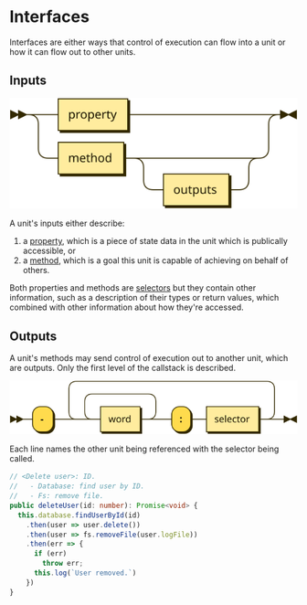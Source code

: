 # Interfaces

Interfaces are either ways that control of execution can flow into a unit or how it can flow out to other units.

## Inputs

![](diagrams/input.svg)

A unit's inputs either describe:

1. a [property](properties.md), which is a piece of state data in the unit which is publically accessible, or
2. a [method](method.md), which is a goal this unit is capable of achieving on behalf of others.

Both properties and methods are [selectors](selectors.md) but they contain other information, such as a description of their types or return values, which combined with other information about how they're accessed.

## Outputs

A unit's methods may send control of execution out to another unit, which are outputs. Only the first level of the callstack is described.

![](diagrams/output.svg)

Each line names the other unit being referenced with the selector being called.

```typescript
// <Delete user>: ID.
//   - Database: find user by ID.
//   - Fs: remove file.
public deleteUser(id: number): Promise<void> {
  this.database.findUserById(id)
    .then(user => user.delete())
    .then(user => fs.removeFile(user.logFile))
    .then(err => {
      if (err)
        throw err;
      this.log(`User removed.`)
    })
}
```